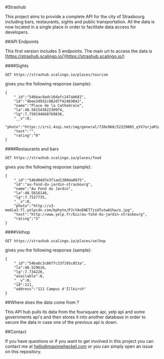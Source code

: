 #Strashub



This project aims to provide a complete API for the city of Strasbourg including bars, restaurants, sights and public transportation. All the data is now located in a single place in order to facilitate data access for developers.


##API Endpoints

This first version includes 3 endpoints. The main url to access the data is [https://strashub.scalingo.io/](https://strashub.scalingo.io/)


####Sights
	
	GET https://strashub.scalingo.io/places/tourism
	
gives you the following response (sample):
	
	{
		"_id":"54bbac9adc16dafc247ab681",
		"id":"4bee3d932c082d7f42403042",
		"name":"Place de la Cathédrale",
		"la":48.58154382230974,
		"lg":7.750194668769836,
		"__v":0,
		"photo":"https://irs1.4sqi.net/img/general/720x960/52229005_qYX7orjeR1oj629EL5G3JYAoqICTwz8GaF6q60cWbcs.jpg",
		"text":"",
		"rating":"0"
	}

####Restaurants and bars

	GET https://strashub.scalingo.io/places/food
	
gives you the following response (sample):
	
	{
		"_id":"54bd04d7e3f1ad1300da0975",
		"id":"au-fond-du-jardin-strasbourg",
		"name":"Au Fond du Jardin",
		"la":48.5816148,
		"lg":7.7527735,
		"__v":0,
		"photo":"http://s3-media3.fl.yelpcdn.com/bphoto/PJcYAoENET7jsGTutwA1hw/o.jpg",
		"text":"http://www.yelp.fr/biz/au-fond-du-jardin-strasbourg",
		"rating":"5"
	}
	
####Velhop

	GET https://strashub.scalingo.io/places/velhop
	
gives you the following response (sample):
	
	{
		"_id":"54ba6c3c86ffc33f195c853a",
		"la":48.529616,
		"lg":7.734226,
		"available":8,
		"__v":0,
		"id":111,
		"address":"111 Campus d'Illkirch"
	}



##Where does the data come from ?

This API hub pulls its data from the foursquare api, yelp api and some governments api's and then stores it into another database in order to secure the data in case one of the previous api is down.

##Contact

If you have questions or if you want to get involved in this project you can contact me at [hello@maximeheckel.com](hello@maximeheckel.com) or you can simply open an issue on this repository.